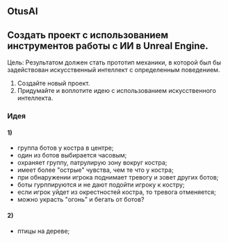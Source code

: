 ## OtusAI
 
## Создать проект с использованием инструментов работы с ИИ в Unreal Engine.

Цель:
Результатом должен стать прототип механики, в которой был бы задействован искусственный интеллект с определенным поведением.

1. Создайте новый проект.
2. Придумайте и воплотите идею с использованием искусственного интеллекта.

### Идея

#### 1)
* группа ботов у костра в центре;
* один из ботов выбирается часовым;
* охраняет группу, патрулирую зону вокруг костра;
* имеет более "острые" чувства, чем те что у костра;
* при обнаружении игрока поднимает тревогу и зовет других ботов;
* боты гурппируются и не дают подойти игроку к костру;
* если игрок уйдет из окрестностей костра, то тревога отменяется;
* можно украсть "огонь" и бегать от ботов?

#### 2)
* птицы на дереве;